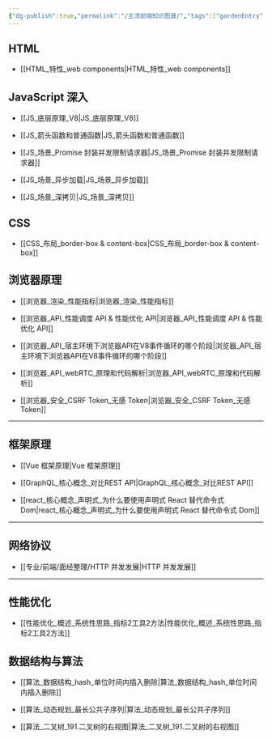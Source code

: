 ```yaml
---
{"dg-publish":true,"permalink":"/主流前端知识图谱/","tags":["gardenEntry"]}
---
```


## HTML
- [[HTML_特性_web components\|HTML_特性_web components]] 

## JavaScript 深入
- [[JS_底层原理_V8\|JS_底层原理_V8]] 

- [[JS_箭头函数和普通函数\|JS_箭头函数和普通函数]] 

- [[JS_场景_Promise 封装并发限制请求器\|JS_场景_Promise 封装并发限制请求器]]

- [[JS_场景_异步加载\|JS_场景_异步加载]]

- [[JS_场景_深拷贝\|JS_场景_深拷贝]]


## CSS
- [[CSS_布局_border-box & content-box\|CSS_布局_border-box & content-box]]

## 浏览器原理
- [[浏览器_渲染_性能指标\|浏览器_渲染_性能指标]]

- [[浏览器_API_性能调度 API & 性能优化 API\|浏览器_API_性能调度 API & 性能优化 API]]

- [[浏览器_API_宿主环境下浏览器API在V8事件循环的哪个阶段\|浏览器_API_宿主环境下浏览器API在V8事件循环的哪个阶段]]

- [[浏览器_API_webRTC_原理和代码解析\|浏览器_API_webRTC_原理和代码解析]]

- [[浏览器_安全_CSRF Token_无感 Token\|浏览器_安全_CSRF Token_无感 Token]]

---

## 框架原理
- [[Vue 框架原理\|Vue 框架原理]]

- [[GraphQL_核心概念_对比REST API\|GraphQL_核心概念_对比REST API]]

* [[react_核心概念_声明式_为什么要使用声明式 React 替代命令式 Dom\|react_核心概念_声明式_为什么要使用声明式 React 替代命令式 Dom]]

---

## 网络协议
- [[专业/前端/面经整理/HTTP 并发发展\|HTTP 并发发展]]

---
## 性能优化
* [[性能优化_概述_系统性思路_指标2工具2方法\|性能优化_概述_系统性思路_指标2工具2方法]]


## 数据结构与算法
- [[算法_数据结构_hash_单位时间内插入删除\|算法_数据结构_hash_单位时间内插入删除]]

- [[算法_动态规划_最长公共子序列\|算法_动态规划_最长公共子序列]]

- [[算法_二叉树_191.二叉树的右视图\|算法_二叉树_191.二叉树的右视图]]
